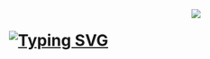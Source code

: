 <img align="right" src="https://visitor-badge.laobi.icu/badge?page_id=BlackSheep47.BlackSheep" />
<h1 align="center">
  <a href="https://git.io/typing-svg">
  <img src="<img src="https://readme-typing-svg.herokuapp.com?font=Fira+Code&duration=2500&pause=500&width=435&lines=Hello+Nerds!;I'm+Ayush+Vaid;Peace+%E2%9C%8C" alt="Typing SVG" />
    </a>
</h1>
